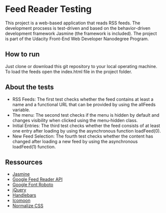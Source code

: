 # Feed Reader Testing

This project is a web-based application that reads RSS feeds. The development procsess is test-driven and based on the behavior-driven development framework Jasmine (the framework is included). The project is part of the Udacity Front-End Web Developer Nanodegree Program.

## How to run

Just clone or download this git repository to your local operating machine. To load the feeds open the index.html file in the project folder.

## About the tests

- RSS Feeds: The first test checks whether the feed contains at least a name and a functional URL that can be provided by using the allFeeds variable.
- The menu: The second test checks if the menu is hidden by default and changes visibility when clicked using the menu-hidden class.
- Initial Entries: The third test checks whether the feed consists of at least one entry after loading by using the asynchronous function loadFeed(0).
- New Feed Selection: The fourth test checks whether the content has changed after loading a new feed by using the asynchronous loadFeed(1) function.

## Ressources

- [Jasmine](http://jasmine.github.io/)
- [Google Feed Reader API](http://google.com/jsapi)
- [Google Font Roboto](https://fonts.googleapis.com/css?family=Roboto:400,100,300,700)
- [jQuery](https://cdnjs.cloudflare.com/ajax/libs/jquery/3.3.1/jquery.min.js)
- [Handlebars](https://cdnjs.cloudflare.com/ajax/libs/handlebars.js/4.0.12/handlebars.min.js)
- [Icomoon](https://icomoon.io/)
- [Normalize CSS](https://necolas.github.io/normalize.css/)

